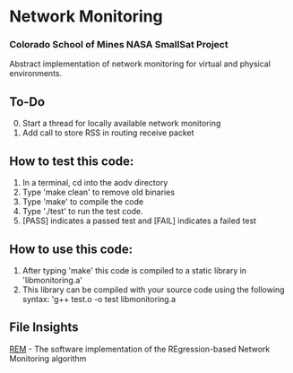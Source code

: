 # Network Monitoring 

### Colorado School of Mines NASA SmallSat Project

Abstract implementation of network monitoring for virtual and physical environments. 

## To-Do
0. Start a thread for locally available network monitoring 
1. Add call to store RSS in routing receive packet 

## How to test this code:
1. In a terminal, cd into the aodv directory
2. Type 'make clean' to remove old binaries
3. Type 'make' to compile the  code
4. Type './test' to run the test code. 
5. [PASS] indicates a passed test and [FAIL] indicates a failed test

## How to use this code:
1. After typing 'make' this code is compiled to a static library in 'libmonitoring.a'
2. This library can be compiled with your source code using the following syntax: 
  'g++ test.o -o test libmonitoring.a 

## File Insights

[REM](rem.h) - The software implementation of the REgression-based Network Monitoring algorithm 
